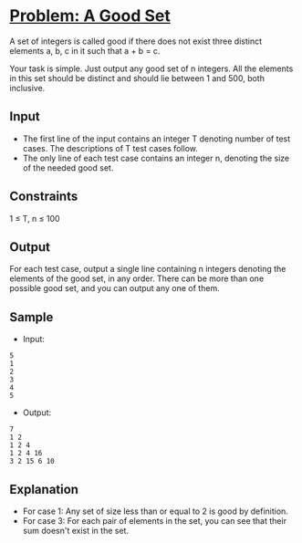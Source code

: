 # [Problem: A Good Set](https://www.codechef.com/problems/GOODSET)

A set of integers is called good if there does not exist three distinct elements a, b, c in it such that a + b = c.

Your task is simple. Just output any good set of n integers. All the elements in this set should be distinct and should lie between 1 and 500, both inclusive. 

## Input

- The first line of the input contains an integer T denoting number of test cases. The descriptions of T test cases follow.
- The only line of each test case contains an integer n, denoting the size of the needed good set.

## Constraints

1 ≤ T, n ≤ 100

## Output

For each test case, output a single line containing n integers denoting the elements of the good set, in any order. There can be more than one possible good set, and you can output any one of them.

## Sample

- Input:
```
5
1
2
3
4
5
```

- Output:
```
7
1 2
1 2 4
1 2 4 16
3 2 15 6 10
```

## Explanation

- For case 1: Any set of size less than or equal to 2 is good by definition.
- For case 3: For each pair of elements in the set, you can see that their sum doesn't exist in the set.
